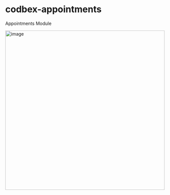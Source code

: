 # codbex-appointments
Appointments Module

<img width="502" alt="image" src="https://github.com/user-attachments/assets/f67078a1-d47d-459b-8b8f-f578e3718a12" />
